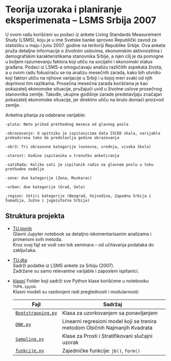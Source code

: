 # Teorija uzoraka i planiranje eksperimenata – LSMS Srbija 2007

U ovom radu korišćeni su podaci iz ankete Living Standards Measurement Study (LSMS), koju je u ime Svetske banke sproveo Republički zavod za statistiku u maju i junu 2007. godine na teritoriji Republike Srbije. Ova anketa pruža detaljne informacije o životnim uslovima, ekonomskim aktivnostima i demografskim karakteristikama stanovnika Srbije, a njen cilj je da pomogne u boljem razumevanju faktora koji utiču na socijalni i ekonomski status građana. Podaci iz LSMS-a omogućavaju analizu različitih aspekata života, a u ovom radu fokusiraću se na analizu mesečnih zarada, kako bih utvrdio koji faktori utiču na njihove varijacije u Srbiji i u kojoj meri svaki od njih doprinosi tim razlikama. Prosečna mesečna zarada korišćena je kao pokazatelj ekonomske situacije, pružajući uvid u životne uslove prosečnog stanovnika zemlje. Takođe, ukupne godišnje zarade predstavljaju značajan pokazatelj ekonomske situacije, jer direktno utiču na bruto domaći proizvod zemlje.

Anketna pitanja za odabrane varijable:

	-plata: Neto prihod prethodnog meseca od glavnog posla

	-obrazovanje: U upitniku je ispitanicima data ISCED skala, varijabla prekodirana tako da predstavlja godine obrazovanja

	-obr3: Tri obrazovne kategorije (osnovna, srednja, visoka škola)

	-starost: Godine ispitanika u trenutku anketiranja

	-satiRada: Koliko sati je ispitanik radio na glavnom poslu u toku prethodne nedelje

	-zene: dve kategorije (Zena, Muskarac)

	-urban: dve kategorije (Grad, Selo)

	-region: četiri kategorije (Beograd, Vojvodina, Zapadna Srbija i Šumadija, Južna i jugoistočna Srbija)


## Struktura projekta

- [TU.ipynb](TU.ipynb)  
  Glavni Jupyter notebook sa detaljno iskomentarisanim analizama i primenom svih metoda.  
  Kroz ovaj fajl se vodi ceo tok seminara – od učitavanja podataka do zaključaka.

- [TU.dta](TU.dta)   
  Sadrži podatke iz LSMS ankete za Srbiju (2007).  
  Zadržane su samo relevantne varijable i zaposleni ispitanici.

- [klase/](klase/) 
  Folder koji sadrži sve Python klase korišćene u notebooku `TUPA.ipynb`.  
  Klasni modeli su razdvojeni radi preglednosti i modularnosti:
  
  | Fajl             | Sadržaj |
  |------------------|---------|
  | [`Bootstrapping.py`](klase/Bootstrapping.py) | Klasa za uzorkovanjem sa ponavljanjem |
  | [`ONK.py`](klase/ONK.py)          | Linearni regresioni model koji se trenira metodom Običnih Najmanjih Kvadrata |
  | [`Sampling.py`](klase/Sampling.py)     | Klase za Prosti i Stratifikovani slučajni uzorak |
  | [`funkcije.py`](klase/funkcije.py)     | Zajedničke funkcije: `jb()`, `form()`|

